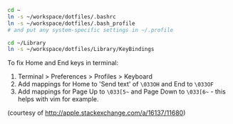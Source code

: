 ```bash
cd ~
ln -s ~/workspace/dotfiles/.bashrc
ln -s ~/workspace/dotfiles/.bash_profile
# and put any system-specific settings in ~/.profile

cd ~/Library
ln -s ~/workspace/dotfiles/Library/KeyBindings
```

To fix Home and End keys in terminal:

1. Terminal > Preferences > Profiles > Keyboard
2. Add mappings for Home to 'Send text' of `\033OH` and End to `\033OF`
3. Add mappings for Page Up to `\033[5~` and Page Down to `\033[6~` - this helps with vim for example.

(courtesy of http://apple.stackexchange.com/a/16137/11680)
